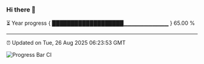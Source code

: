 ### Hi there 👋

⏳ Year progress { ███████████████████▁▁▁▁▁▁▁▁▁▁▁ } 65.00 %

---

⏰ Updated on Tue, 26 Aug 2025 06:23:53 GMT

![Progress Bar CI](https://github.com/liununu/liununu/workflows/Progress%20Bar%20CI/badge.svg)
